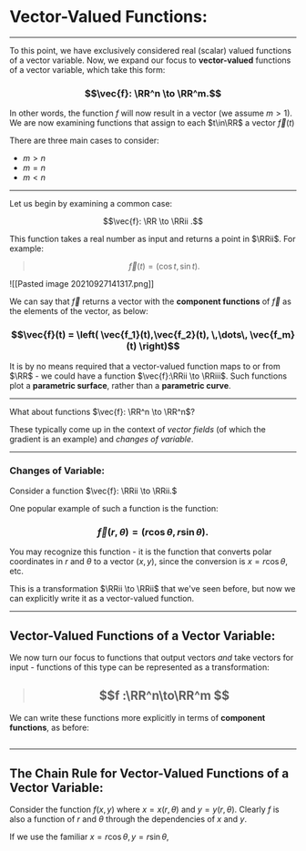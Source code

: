 # Vector-Valued Functions:

***

To this point, we have exclusively considered real (scalar) valued functions of a vector variable. Now, we expand our focus to **vector-valued** functions of a vector variable, which take this form:

### $$\vec{f}: \RR^n \to \RR^m.$$
In other words, the function $f$ will now result in a vector (we assume $m>1$). We are now examining functions that assign to each $t\in\RR$ a vector $\vec{f}(t)$

There are three main cases to consider:

- $m > n$
- $m = n$
- $m < n$

***

Let us begin by examining a common case: 

$$\vec{f}: \RR \to \RRii .$$

This function takes a real number as input and returns a point in $\RRii$. For example:

> $$\vec{f}(t) = (\cos t, \sin t). $$

![[Pasted image 20210927141317.png]]

We can say that $\vec{f}$ returns a vector with the **component functions** of $\vec{f}$ as the elements of the vector, as below:

### $$\vec{f}(t) = \left( \vec{f_1}(t),\vec{f_2}(t), \,\dots\, \vec{f_m}(t) \right)$$

It is by no means required that a vector-valued function maps to or from $\RR$ - we could have a function $\vec{f}:\RRii \to \RRiii$. Such functions plot a **parametric surface**, rather than a **parametric curve**. 


***

What about functions $\vec{f}: \RR^n \to \RR^n$?

These typically come up in the context of *vector fields* (of which the gradient is an example) and *changes of variable*. 


***

### Changes of Variable: 

Consider a function $\vec{f}: \RRii \to \RRii.$


One popular example of such a function is the function:

### $$\vec{f}(r,\theta) = \left(r\cos\theta,\,r\sin\theta\right). $$

You may recognize this function - it is the function that converts polar coordinates in $r$ and $\theta$ to a vector $(x,y)$, since the conversion is $x = r\cos\theta$, etc. 

This is a transformation $\RRii \to \RRii$ that we've seen before, but now we can explicitly write it as a vector-valued function. 

***

## Vector-Valued Functions of a Vector Variable:

We now turn our focus to functions that output vectors *and* take vectors for input - functions of this type can be represented as a transformation:

> ## $$f :\RR^n\to\RR^m $$

We can write these functions more explicitly in terms of **component functions**, as before: 

> ## $$ $$


***

## The Chain Rule for Vector-Valued Functions of a Vector Variable:

Consider the function $f(x,y)$ where $x = x(r,\theta)$ and $y = y(r,\theta)$. Clearly $f$ is also a function of $r\text{ and }\theta$ through the dependencies of $x$ and $y$.

If we use the familiar $x = r\cos\theta,\, y = r\sin\theta$, 